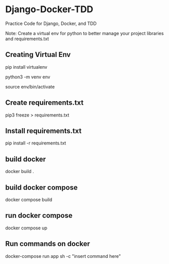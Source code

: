 # Django-Docker-TDD
Practice Code for Django, Docker, and TDD

Note: Create a virtual env for python to better manage your project libraries and requirements.txt

## Creating Virtual Env
pip install virtualenv

python3 -m venv env

source env/bin/activate

## Create requirements.txt
pip3 freeze > requirements.txt

## Install requirements.txt
pip install -r requirements.txt

## build docker
docker build .

## build docker compose
docker compose build

## run docker compose
docker compose up

## Run commands on docker
docker-compose run app sh -c "insert command here"

